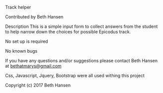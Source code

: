 Track helper

Contributed by Beth Hansen

Description
This is a simple input form to collect answers from the student to help narrow down the choices for possible Epicodus track.

No set up is required

No known bugs

If you have any questions and/or suggestions please contact Beth Hansen at bethatmarys@gmail.com

Css, Javascript, Jquery, Bootstrap were all used withing this project

Copyright (c) 2017 Beth Hansen
